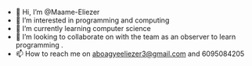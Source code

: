 - 👋 Hi, I’m @Maame-Eliezer
- 👀 I’m interested in programming and computing
- 🌱 I’m currently learning  computer science 
- 💞️ I’m looking to collaborate on with the team as an observer to learn programming .
- 📫 How to reach me on aboagyeeliezer3@gmail.com and 6095084205

<!---
Maame-Eliezer/Maame-Eliezer is a ✨ special ✨ repository because its `README.md` (this file) appears on your GitHub profile.
You can click the Preview link to take a look at your changes.
--->
